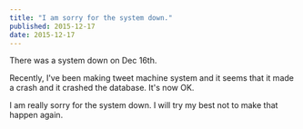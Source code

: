 ```yaml
---
title: "I am sorry for the system down."
published: 2015-12-17
date: 2015-12-17
---
```

There was a system down on Dec 16th.

Recently, I've been making tweet machine system and it seems that it made a crash and it crashed the database. It's now OK.

I am really sorry for the system down. I will try my best not to make that happen again.